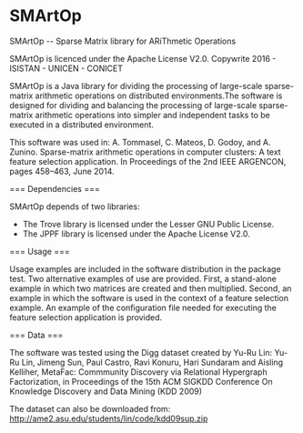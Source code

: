 # SMArtOp
SMArtOp -- Sparse Matrix library for ARiThmetic Operations

SMArtOp is licenced under the Apache License V2.0.
Copywrite 2016 - ISISTAN - UNICEN - CONICET

SMArtOp is a Java library for dividing the processing of large-scale sparse-matrix arithmetic operations on distributed environments.The software is designed for dividing and balancing the processing of large-scale sparse-matrix arithmetic operations into simpler and independent tasks to be executed in a distributed environment.

This software was used in:
A. Tommasel, C. Mateos, D. Godoy, and A. Zunino. Sparse-matrix arithmetic operations in computer clusters: A text feature selection application. In Proceedings of the 2nd IEEE ARGENCON, pages 458–463, June 2014.

=== Dependencies ===

SMArtOp depends of two libraries:

* The Trove library is licensed under the Lesser GNU Public License.
* The JPPF library is licensed under the Apache License V2.0.


=== Usage ===

Usage examples are included in the software distribution in the package test. Two alternative examples of use are provided. First, a stand-alone example in which two matrices are created and then multiplied. Second, an example in which the software is used in the context of a feature selection example. An example of the configuration file needed for executing the feature selection application is provided.


=== Data ===

The software was tested using the Digg dataset created by Yu-Ru Lin:
Yu-Ru Lin, Jimeng Sun, Paul Castro, Ravi Konuru, Hari Sundaram and Aisling Kelliher, MetaFac: Commmunity Discovery via Relational Hypergraph Factorization, in Proceedings of the 15th ACM SIGKDD Conference On Knowledge Discovery and Data Mining (KDD 2009)

The dataset can also be downloaded from:
http://ame2.asu.edu/students/lin/code/kdd09sup.zip
